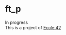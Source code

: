 # ft_p

In progress<br />
This is a project of <a href="https://42.fr" target="_blank">Ecole 42</a>
